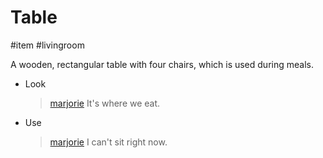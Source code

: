 # Table

#item #livingroom 

A wooden, rectangular table with four chairs, which is used during meals.

- Look
	
	> [marjorie](../characters/marjorie.md)
	> It's where we eat.
	
- Use
	
	> [marjorie](../characters/marjorie.md)
	> I can't sit right now.